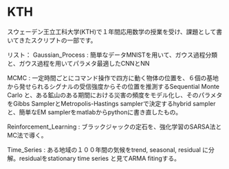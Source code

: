 # KTH

スウェーデン王立工科大学(KTH)で１年間応用数学の授業を受け、課題として書いてきたスクリプトの一部です。

リスト：
Gaussian_Process : 簡単なデータMNISTを用いて、ガウス過程分類と、ガウス過程を用いてパラメタ最適したCNNとNN

MCMC : 一定時間ごとにコマンド操作で四方に動く物体の位置を、６個の基地から発せられるシグナルの受信強度からその位置を推測するSequential Monte Carlo と、ある鉱山のある期間における災害の頻度をモデル化し、そのパラメタをGibbs SamplerとMetropolis-Hastings samplerで決定するhybrid samplerと、簡単なEM samplerをmatlabからpythonに書き直したもの。

Reinforcement_Learning : ブラックジャックの定石を、強化学習のSARSA法とMC法で導く。

Time_Series : ある地域の１００年間の気候をtrend, seasonal, residual に分解。residualをstationary time series と見てARMA fitingする。
